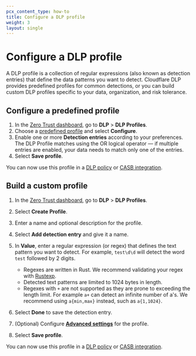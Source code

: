 ```yaml
---
pcx_content_type: how-to
title: Configure a DLP profile
weight: 3
layout: single
---
```


# Configure a DLP profile

A DLP profile is a collection of regular expressions (also known as detection entries) that define the data patterns you want to detect. Cloudflare DLP provides predefined profiles for common detections, or you can build custom DLP profiles specific to your data, organization, and risk tolerance.

## Configure a predefined profile

1. In the [Zero Trust dashboard](https://dash.teams.cloudflare.com), go to **DLP** > **DLP Profiles**.
2. Choose a [predefined profile](/cloudflare-one/policies/data-loss-prevention/predefined-profiles/) and select **Configure**.
3. Enable one or more **Detection entries** according to your preferences. The DLP Profile matches using the OR logical operator — if multiple entries are enabled, your data needs to match only one of the entries.
4. Select **Save profile**.

You can now use this profile in a [DLP policy](/cloudflare-one/policies/data-loss-prevention/setup/#2-create-a-dlp-policy) or [CASB integration](/cloudflare-one/applications/scan-apps/casb-dlp/).

## Build a custom profile

1. In the [Zero Trust dashboard](https://dash.teams.cloudflare.com), go to **DLP** > **DLP Profiles**.
2. Select **Create Profile**.
3. Enter a name and optional description for the profile.
4. Select **Add detection entry** and give it a name.
5. In **Value**, enter a regular expression (or regex) that defines the text pattern you want to detect. For example, `test\d\d` will detect the word `test` followed by 2 digits.

    - Regexes are written in Rust. We recommend validating your regex with [Rustexp](https://rustexp.lpil.uk/).
    - Detected text patterns are limited to 1024 bytes in length.
    - Regexes with `+` are not supported as they are prone to exceeding the length limit. For example `a+` can detect an infinite number of a's. We recommend using `a{min,max}` instead, such as `a{1,1024}`.
6. Select **Done** to save the detection entry.
7. (Optional) Configure [**Advanced settings**](/cloudflare-one/policies/data-loss-prevention/advanced-settings/) for the profile.
8. Select **Save profile**.

You can now use this profile in a [DLP policy](/cloudflare-one/policies/data-loss-prevention/setup/#2-create-a-dlp-policy) or [CASB integration](/cloudflare-one/applications/scan-apps/casb-dlp/).
